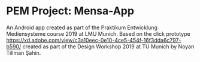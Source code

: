 # PEM Project: Mensa-App

An Android app created as part of the Praktikum Entwicklung Mediensysteme course 2019 at LMU Munich. Based on the click prototype https://xd.adobe.com/view/c3a10eec-0e10-4ce5-454f-16f3dda6c797-b590/ created as part of the Design Workshop 2019 at TU Munich by Noyan Tillman Şahin.
